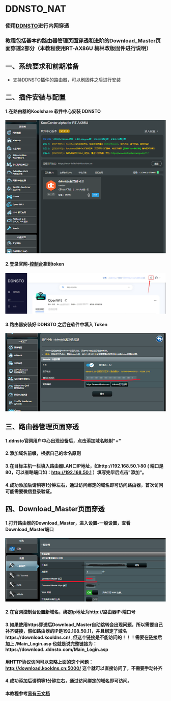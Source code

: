 # DDNSTO_NAT
### 使用[DDNSTO](https://www.ddnsto.com/)进行内网穿透

### 教程包括基本的路由器管理页面穿透和进阶的Download_Master页面穿透2部分（本教程使用RT-AX86U 梅林改版固件进行说明）

## 一、系统要求和前期准备
- 支持DDNSTO插件的路由器，可以刷固件之后进行安装


## 二、插件安装与配置
#### 1.在路由器的Koolshare 软件中心安装 DDNSTO
![](https://github.com/sheldonl3/Playing-strategy/blob/master/DDNSTO_NAT/ddnsto_install.png)
#### 2.登录官网-[控制台](https://www.ddnsto.com/app/#/devices)拿到token
![](https://github.com/sheldonl3/Playing-strategy/blob/master/DDNSTO_NAT/token.png)
#### 3.路由器安装好 DDNSTO 之后在软件中填入 Token
![](https://github.com/sheldonl3/Playing-strategy/blob/master/DDNSTO_NAT/tian%20token.png)


## 三、路由器管理页面穿透
#### 1.ddnsto官网用户中心出现设备后，点击添加域名映射"+"
#### 2.添加域名前缀，根据自己的命名原则
#### 3.在目标主机一栏填入路由器LAN口IP地址，如http://192.168.50.1:80 ( 端口是80，可以省略端口如：http://192.168.50.1 ）填写完毕后点击"添加"。
#### 4.成功添加后请稍等1分钟左右，通过访问绑定的域名即可访问路由器，首次访问可能需要微信登录验证。


## 四、Download_Master页面穿透
#### 1.打开路由器的Download_Master，进入设置-一般设置，查看Download_Master端口
![](https://github.com/sheldonl3/Playing-strategy/blob/master/DDNSTO_NAT/dm.png)
#### 2.在官网控制台设置新域名，绑定ip地址为http://路由器IP:端口号
#### 3.如果使用https穿透后Download_Master自动跳转会出现问题，所以需要自己补齐链接，假如路由器的IP是192.168.50.11，并且绑定了域名https://download.kooldns.cn/ ,但这个链接是不能访问的！！！需要在链接后加上 /Main_Login.asp 也就是说完整链接为：https://download..ddnsto.com/Main_Login.asp
#### 用HTTP协议访问可以忽略上面的这个问题：http://download.kooldns.cn:5000/ 这个就可以直接访问了，不需要手动补齐
#### 4.成功添加后请稍等1分钟左右，通过访问绑定的域名即可访问。

#### 本教程参考[易有云文档](https://doc.linkease.com/zh/guide/ddnsto/#%E5%AE%89%E8%A3%85%E4%B8%89%E6%AD%A5%E8%B5%B0)
